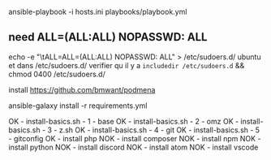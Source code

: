 ansible-playbook -i hosts.ini playbooks/playbook.yml

need 
<user> ALL=(ALL:ALL) NOPASSWD: ALL
------------------------------
echo -e "<user>\tALL=ALL=(ALL:ALL) NOPASSWD: ALL" > /etc/sudoers.d/
ubuntu \
et dans /etc/sudoers.d/ verifier qu il y a `includedir /etc/sudoers.d`
&& chmod 0400 /etc/sudoers.d/<user>

install https://github.com/bmwant/podmena

ansible-galaxy install -r requirements.yml

 OK - install-basics.sh - 1 - base
 OK - install-basics.sh - 2 - omz
 OK - install-basics.sh - 3 - z.sh
 OK - install-basics.sh - 4 - git
 OK - install-basics.sh - 5 - gitconfig
 OK - install php
NOK - install composer
NOK - install npm
NOK - install python
NOK - install discord
NOK - install atom
NOK - install vscode

